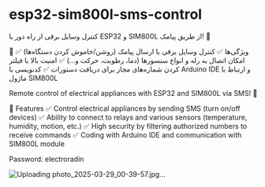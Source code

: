 # esp32-sim800l-sms-control

کنترل وسایل برقی از راه دور با ESP32 و SIM800L از طریق پیامک! 📲

🎯 ویژگی‌ها
✅ کنترل وسایل برقی با ارسال پیامک (روشن/خاموش کردن دستگاه‌ها)
✅ امکان اتصال به رله و انواع سنسورها (دما، رطوبت، حرکت و...)
✅ امنیت بالا با فیلتر کردن شماره‌های مجاز برای دریافت دستورات
✅ کدنویسی با Arduino IDE و ارتباط با ماژول SIM800L



Remote control of electrical appliances with ESP32 and SIM800L via SMS! 📲

🎯 Features
✅ Control electrical appliances by sending SMS (turn on/off devices)
✅ Ability to connect to relays and various sensors (temperature, humidity, motion, etc.)
✅ High security by filtering authorized numbers to receive commands
✅ Coding with Arduino IDE and communication with SIM800L module

Password: electroradin

![Uploading photo_2025-03-29_00-39-57.jpg…]()


